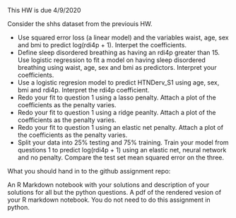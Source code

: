 This HW is due 4/9/2020

Consider the shhs dataset from the previouis HW. 

* Use squared error loss (a linear model) and the variables waist, age, sex and bmi to predict log(rdi4p + 1). Interpet the coefficients.
* Define sleep disordered breathing as having an rdi4p greater than 15. Use logistic regression to fit a model on having sleep disordered breathing using waist, age, sex and bmi as predictors. Interpret your coefficients.
* Use a logistic regresion model to predict HTNDerv_S1 using age, sex, bmi and rdi4p. Interpret the rdi4p coefficient.
* Redo your fit to question 1 using a lasso penalty. Attach a plot of the coefficients as the penalty varies. 
* Redo your fit to question 1 using a ridge peanlty. Attach a plot of the coefficients as the penalty varies.
* Redo your fit to question 1 using an elastic net penalty. Attach a plot of the coefficients as the penalty varies.
* Split your data into 25% testing and 75% training. Train your model from questions 1 to predict log(rdi4p + 1) using an elastic net, neural network and no penalty. Compare the test set mean squared error on the three.

What you should hand in to the github assignment repo:

An R Markdown notebook with your solutions and description of your solutions for all but the python questions.
A pdf of the rendered vesion of your R markdown notebook. You do not need to do this assignment in python.
